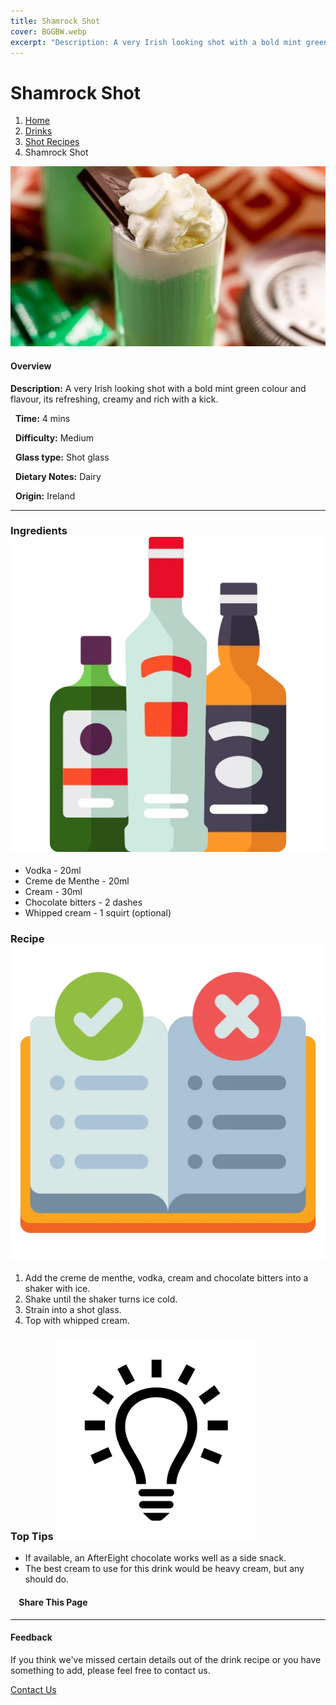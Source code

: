```yaml
---
title: Shamrock Shot
cover: BGGBW.webp
excerpt: "Description: A very Irish looking shot with a bold mint green colour and flavour, its refreshing, creamy and rich with a kick."
---
```


# Shamrock Shot

1.  [Home](/)
2.  [Drinks](drinks)
3.  [Shot Recipes](drinks/shotrecipes)
4.  Shamrock Shot

![](/images/shamrock-shot.webp)

#### Overview

**Description:** A very Irish looking shot with a bold mint green colour and flavour, its refreshing, creamy and rich with a kick.

  **Time:** 4 mins

  **Difficulty:** Medium

  **Glass type:** Shot glass

  **Dietary Notes:** Dairy

  **Origin:** Ireland

* * *

### Ingredients ![target](/images/liquor.webp)

-   Vodka - 20ml
-   Creme de Menthe - 20ml
-   Cream - 30ml
-   Chocolate bitters - 2 dashes
-   Whipped cream - 1 squirt (optional)

### Recipe ![target](/images/rules.webp)

1.  Add the creme de menthe, vodka, cream and chocolate bitters into a shaker with ice.
2.  Shake until the shaker turns ice cold.
3.  Strain into a shot glass.
4.  Top with whipped cream.

### Top Tips ![target](/images/lightbulb.webp)

-   If available, an AfterEight chocolate works well as a side snack.
-   The best cream to use for this drink would be heavy cream, but any should do.

####     Share This Page

[](https://www.facebook.com/sharer/sharer.php?u=beergogglegames.co.uk/Drinks/ShotRecipes/shamrock-shot)[](https://www.instagram.com/direct/new/)[](https://twitter.com/intent/tweet?url=beergogglegames.co.uk/Drinks/ShotRecipes/shamrock-shot)

* * *

#### Feedback

If you think we've missed certain details out of the drink recipe or you have something to add, please feel free to contact us.

  
  
  
[Contact Us](contact)
